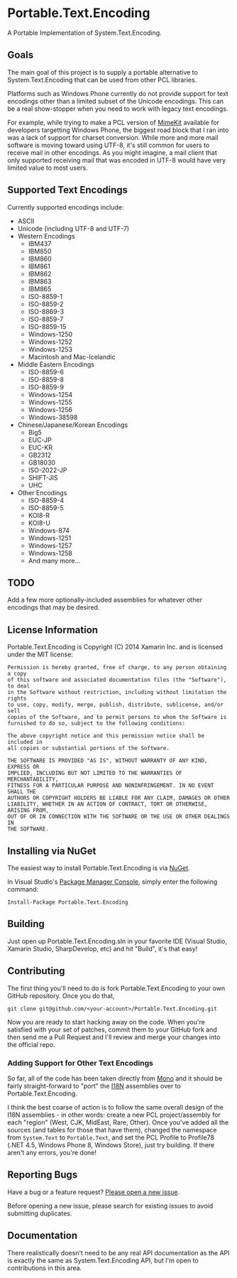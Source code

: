 Portable.Text.Encoding
======================

A Portable Implementation of System.Text.Encoding.

## Goals

The main goal of this project is to supply a portable alternative to System.Text.Encoding that can be used
from other PCL libraries.

Platforms such as Windows Phone currently do not provide support for text encodings other than a limited subset
of the Unicode encodings. This can be a real show-stopper when you need to work with legacy text encodings.

For example, while trying to make a PCL version of [MimeKit](https://github.com/jstedfast/MimeKit) available
for developers targetting Windows Phone, the biggest road block that I ran into was a lack of support for
charset conversion. While more and more mail software is moving toward using UTF-8, it's still common for
users to receive mail in other encodings. As you might imagine, a mail client that only supported receiving
mail that was encoded in UTF-8 would have very limited value to most users.

## Supported Text Encodings

Currently supported encodings include:
  * ASCII
  * Unicode (including UTF-8 and UTF-7)
  * Western Encodings
    * IBM437
    * IBM850
    * IBM860
    * IBM861
    * IBM862
    * IBM863
    * IBM865
    * ISO-8859-1
    * ISO-8859-2
    * ISO-8869-3
    * ISO-8859-7
    * ISO-8859-15
    * Windows-1250
    * Windows-1252
    * Windows-1253
    * Macintosh and Mac-Icelandic
  * Middle Eastern Encodings
    * ISO-8859-6
    * ISO-8859-8
    * ISO-8859-9
    * Windows-1254
    * Windows-1255
    * Windows-1256
    * Windows-38598
  * Chinese/Japanese/Korean Encodings
    * Big5
    * EUC-JP
    * EUC-KR
    * GB2312
    * GB18030
    * ISO-2022-JP
    * SHIFT-JIS
    * UHC
  * Other Encodings
    * ISO-8859-4
    * ISO-8859-5
    * KOI8-R
    * KOI8-U
    * Windows-874
    * Windows-1251
    * Windows-1257
    * Windows-1258
    * And many more...

## TODO

Add a few more optionally-included assemblies for whatever other encodings that may be desired.

## License Information

Portable.Text.Encoding is Copyright (C) 2014 Xamarin Inc. and is licensed under the MIT license:

    Permission is hereby granted, free of charge, to any person obtaining a copy
    of this software and associated documentation files (the "Software"), to deal
    in the Software without restriction, including without limitation the rights
    to use, copy, modify, merge, publish, distribute, sublicense, and/or sell
    copies of the Software, and to permit persons to whom the Software is
    furnished to do so, subject to the following conditions:

    The above copyright notice and this permission notice shall be included in
    all copies or substantial portions of the Software.

    THE SOFTWARE IS PROVIDED "AS IS", WITHOUT WARRANTY OF ANY KIND, EXPRESS OR
    IMPLIED, INCLUDING BUT NOT LIMITED TO THE WARRANTIES OF MERCHANTABILITY,
    FITNESS FOR A PARTICULAR PURPOSE AND NONINFRINGEMENT. IN NO EVENT SHALL THE
    AUTHORS OR COPYRIGHT HOLDERS BE LIABLE FOR ANY CLAIM, DAMAGES OR OTHER
    LIABILITY, WHETHER IN AN ACTION OF CONTRACT, TORT OR OTHERWISE, ARISING FROM,
    OUT OF OR IN CONNECTION WITH THE SOFTWARE OR THE USE OR OTHER DEALINGS IN
    THE SOFTWARE.

## Installing via NuGet

The easiest way to install Portable.Text.Encoding is via 
[NuGet](https://www.nuget.org/packages/Portable.Text.Encoding/).

In Visual Studio's [Package Manager Console](http://docs.nuget.org/docs/start-here/using-the-package-manager-console),
simply enter the following command:

    Install-Package Portable.Text.Encoding

## Building

Just open up Portable.Text.Encoding.sln in your favorite IDE (Visual Studio, Xamarin Studio, SharpDevelop, etc) and hit "Build", it's that easy!

## Contributing

The first thing you'll need to do is fork Portable.Text.Encoding to your own GitHub repository. Once you do that,

    git clone git@github.com/<your-account>/Portable.Text.Encoding.git

Now you are ready to start hacking away on the code. When you're satisfied with your set of patches, commit
them to your GitHub fork and then send me a Pull Request and I'll review and merge your changes into the
official repo.

### Adding Support for Other Text Encodings

So far, all of the code has been taken directly from [Mono](https://github.com/mono/mono) and it should be fairly
straight-forward to "port" the [I18N](https://github.com/mono/mono/tree/master/mcs/class/I18N) assemblies over to
Portable.Text.Encoding.

I think the best coarse of action is to follow the same overall design of the I18N assemblies - in other words: 
create a new PCL project/assembly for each "region" (West, CJK, MidEast, Rare, Other). Once you've added all the
sources (and tables for those that have them), changed the namespace from `System.Text` to `Portable.Text`, and
set the PCL Profile to Profile78 (.NET 4.5, Windows Phone 8, Windows Store), just try building.
If there aren't any errors, you're done!

## Reporting Bugs

Have a bug or a feature request? [Please open a new issue](https://github.com/jstedfast/Portable.Text.Encoding/issues).

Before opening a new issue, please search for existing issues to avoid submitting duplicates.

## Documentation

There realistically doesn't need to be any real API documentation as the API is exactly the same as
System.Text.Encoding API, but I'm open to contributions in this area.
